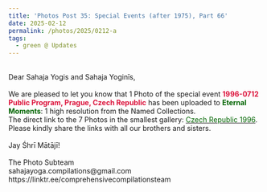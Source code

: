 ```yaml
---
title: 'Photos Post 35: Special Events (after 1975), Part 66'
date: 2025-02-12
permalink: /photos/2025/0212-a
tags:
  - green @ Updates
---
```


<p>
<br>
Dear Sahaja Yogis and Sahaja Yoginīs,<br>
<br>
We are pleased to let you know that 1 Photo of the special event <font color="Crimson"><b>1996-0712 Public Program, Prague, Czech Republic</b></font> has been uploaded to <font color="DarkGreen"><b>Eternal Moments</b></font>: 1 high resolution from the Named Collections.<br>
The direct link to the 7 Photos in the smallest gallery: <a href="https://eternalmoments.smugmug.com/Countries/Czech-Republic/1996"><font color="DarkGreen">Czech Republic 1996</font></a>.<br>
Please kindly share the links with all our brothers and sisters.<br>
<br>
Jay Śhrī Mātājī!<br>
<br>
The Photo Subteam<br>
sahajayoga.compilations@gmail.com<br>
https://linktr.ee/comprehensivecompilationsteam
</p>